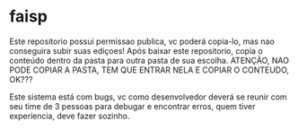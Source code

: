# faisp

Este repositorio possui permissao publica, vc poderá copia-lo, mas nao conseguira subir suas ediçoes!
Após baixar este repositorio, copia o conteúdo dentro da pasta para outra pasta de sua escolha.
ATENÇÃO, NAO PODE COPIAR A PASTA, TEM QUE ENTRAR NELA E COPIAR O CONTEUDO, OK???


Este sistema está com bugs, vc como desenvolvedor deverá se reunir com seu time de 3 pessoas para debugar e encontrar erros, quem tiver experiencia, deve fazer sozinho.